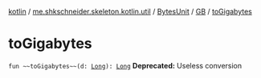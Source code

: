[kotlin](../../../index.md) / [me.shkschneider.skeleton.kotlin.util](../../index.md) / [BytesUnit](../index.md) / [GB](index.md) / [toGigabytes](./to-gigabytes.md)

# toGigabytes

`fun ~~toGigabytes~~(d: `[`Long`](https://kotlinlang.org/api/latest/jvm/stdlib/kotlin/-long/index.html)`): `[`Long`](https://kotlinlang.org/api/latest/jvm/stdlib/kotlin/-long/index.html)
**Deprecated:** Useless conversion

